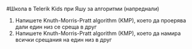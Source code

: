 #Школа в Telerik Kids при Яшу за алгоритми (напреднали)
1. Напишете Knuth-Morris-Pratt algorithm (KMP), което да проерява дали един низ се среща в друг
2. Напишете Knuth-Morris-Pratt algorithm (KMP), което да намира всички срещания на един низ в друг
